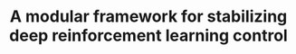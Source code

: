 ---
layout: "publication"
title: "A modular framework for stabilizing deep reinforcement learning control"
type: "conference"
order: 179
year: 2023
arxiv: https://arxiv.org/abs/2304.03422
authors: "Nathan P. Lawrence, Philip D. Loewen, Shuyuan Wang, Michael G. Forbes, R. Bhushan Gopaluni"
journal: "In Proceedings of the 22nd IFAC World Congress (To Appear)"
pdf: "2023C4_lawrence_ifac.pdf"
thumbnail: "2023C4_lawrence_ifac.png"
video: https://vimeo.com/849890644
image: "/assets/thumbnails/2023C4_lawrence_ifac.png"
thumbnail_caption: "Fig. 1: A stable nonlinear parameter Q interacts with its environment; collected input-output trajectories are used to construct a Hankel matrix. These ingredients yield an equivalent realization of the Youla-Kuˇcera parameterization."
description: "We propose a framework for the design of feedback controllers that combines the optimization-driven and model-free advantages of deep reinforcement learning with the stability guarantees provided by using the Youla-Kuˇcera parameterization to define the search domain. Recent advances in behavioral systems allow us to construct a data-driven internal model; this enables an alternative realization of the Youla-Kuˇcera parameterization based entirely on input-output exploration data. Using a neural network to express a parameterized set of nonlinear stable operators enables seamless integration with standard deep learning libraries. We demonstrate the approach on a realistic simulation of a two-tank system."
---